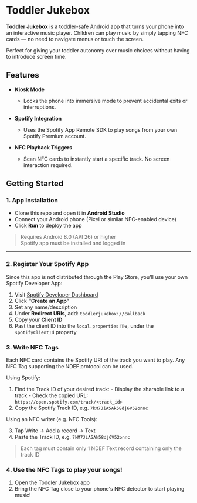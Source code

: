 # Toddler Jukebox

**Toddler Jukebox** is a toddler-safe Android app that turns your phone into an interactive music player. Children can play music by simply tapping NFC cards — no need to navigate menus or touch the screen.

Perfect for giving your toddler autonomy over music choices without having to introduce screen time.

## Features

- **Kiosk Mode**

  - Locks the phone into immersive mode to prevent accidental exits or interruptions.

- **Spotify Integration**

  - Uses the Spotify App Remote SDK to play songs from your own Spotify Premium account.

- **NFC Playback Triggers**
  - Scan NFC cards to instantly start a specific track. No screen interaction required.

## Getting Started

### 1. App Installation

- Clone this repo and open it in **Android Studio**
- Connect your Android phone (Pixel or similar NFC-enabled device)
- Click **Run** to deploy the app

> Requires Android 8.0 (API 26) or higher  
> Spotify app must be installed and logged in

---

### 2. Register Your Spotify App

Since this app is not distributed through the Play Store, you'll use your own Spotify Developer App:

1. Visit [Spotify Developer Dashboard](https://developer.spotify.com/dashboard)
2. Click **“Create an App”**
3. Set any name/description
4. Under **Redirect URIs**, add: `toddlerjukebox://callback`
5. Copy your **Client ID**
6. Past the client ID into the `local.properties` file, under the `spotifyClientId` property

### 3. Write NFC Tags

Each NFC card contains the Spotify URI of the track you want to play. Any NFC Tag supporting the NDEF protocol can be used.

Using Spotify:

1.  Find the Track ID of your desired track: - Display the sharable link to a track - Check the copied URL: `https://open.spotify.com/track/<track_id>`
2.  Copy the Spotify Track ID, e.g. `7kM7JiA5Ak58dj6V52onnc`

Using an NFC writer (e.g. NFC Tools): 

3. Tap Write → Add a record → Text
4. Paste the Track ID, e.g. `7kM7JiA5Ak58dj6V52onnc`

> Each tag must contain only 1 NDEF Text record containing only the track ID

### 4. Use the NFC Tags to play your songs!

1. Open the Toddler Jukebox app
2. Bring the NFC Tag close to your phone's NFC detector to start playing music!
